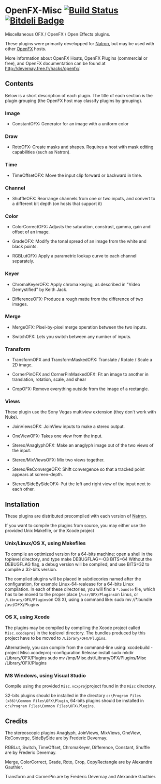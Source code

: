 OpenFX-Misc [![Build Status](https://api.travis-ci.org/devernay/openfx-misc.png?branch=master)](https://travis-ci.org/devernay/openfx-misc) [![Bitdeli Badge](https://d2weczhvl823v0.cloudfront.net/devernay/openfx-misc/trend.png)](https://bitdeli.com/free "Bitdeli Badge")
===========

Miscellaneous OFX / OpenFX / Open Effects plugins.

These plugins were primarily developped for
[Natron](http://natron.inria.fr), but may be used with other
[OpenFX](http://openeffects.org) hosts.

More information about OpenFX Hosts, OpenFX Plugins (commercial or
free), and OpenFX documentation can be found at
<http://devernay.free.fr/hacks/openfx/>.

Contents
--------

Below is a short description of each plugin. The title of each section
is the plugin grouping (the OpenFX host may classify plugins by
grouping).

### Image

* ConstantOFX: Generator for an image with a uniform color

### Draw

* RotoOFX: Create masks and shapes. Requires a host with mask editing
  capabilities (such as Natron).

### Time

* TimeOffsetOFX: Move the input clip forward or backward in time.  

### Channel

* ShuffleOFX: Rearrange channels from one or two inputs, and convert
  to a different bit depth (on hosts that support it)

### Color

* ColorCorrectOFX: Adjusts the saturation, constrast, gamma, gain and offset of an image.  

* GradeOFX: Modify the tonal spread of an image from the white and black points.  

* RGBLutOFX: Apply a parametric lookup curve to each channel  
  separately.  
   
### Keyer

* ChromaKeyerOFX: Apply chroma keying, as described in "Video Demystified" by Keith Jack.  

* DifferenceOFX: Produce a rough matte from the difference of two
  images.
  
### Merge

* MergeOFX: Pixel-by-pixel merge operation between the two inputs.

* SwitchOFX: Lets you switch between any number of inputs.

### Transform

* TransformOFX and TransformMaskedOFX: Translate / Rotate / Scale a 2D
  image.

* CornerPinOFX and CornerPinMaskedOFX: Fit an image to another in
  translation, rotation, scale, and shear

* CropOFX: Remove everything outside from the image of a rectangle.

### Views

These plugin use the Sony Vegas multiview extension (they don't work
with Nuke).

* JoinViewsOFX: JoinView inputs to make a stereo output.

* OneViewOFX: Takes one view from the input.

* Stereo/AnaglyphOFX: Make an anaglyph image out of the two views of the input.

* Stereo/MixViewsOFX: Mix two views together. 

* Stereo/ReConvergeOFX: Shift convergence so that a tracked point
  appears at screen-depth.

* Stereo/SideBySideOFX: Put the left and right view of the input next
  to each other.

Installation
------------

These plugins are distributed precompiled with each version of
[Natron](http://natron.inria.fr).

If you want to compile the plugins from source, you may either use the
provided Unix Makefile, or the Xcode project

### Unix/Linux/OS X, using Makefiles

To compile an optimized version for a 64-bits machine: open a shell in
the toplevel directory, and type
	make DEBUGFLAG=-O3 BITS=64
Without the DEBUGFLAG flag, a debug version will be compiled, and use
BITS=32 to compile a 32-bits version.

The compiled plugins will be placed in subdiecories named after the
configuration, for example Linux-64-realease for a 64-bits Linux
compilation. In each of these directories, you will find a `*.bundle`
file, which has to be moved to the proper place (`/usr/OFX/Plugins`on
Linus, or `/Library/OFX/Plugins`on OS X), using a command like:
	sudo mv */*/*.bundle /usr/OFX/Plugins

### OS X, using Xcode

The plugins may be compiled by compiling the Xcode project called
`Misc.xcodeproj` in the toplevel directory. The bundles produced by
this project have to be moved to `/Library/OFX/Plugins`.

Alternatively, you can compile from the command-line using:
	xcodebuild -project Misc.xcodeproj -configuration Release install
	sudo mkdir /Library/OFX/Plugins
	sudo mv /tmp/Misc.dst/Library/OFX/Plugins/Misc /Library/OFX/Plugins

### MS Windows, using Visual Studio

Compile using the provided `Misc.vcxproj`project found in the `Misc`
directory.

32-bits plugins should be installed in the directory `c:\Program Files
(x86)\Common Files\OFX\Plugin`, 64-bits plugins should be installed in
`c:\Program Files\Common Files\OFX\Plugins`.

Credits
-------

The stereoscopic plugins Anaglyph, JoinViews, MixViews, OneView,
ReConverge, SideBySide are by Frederic Devernay.

RGBLut, Switch, TimeOffset, ChromaKeyer, Difference, Constant, Shuffle
are by Frederic Devernay.

Merge, ColorCorrect, Grade, Roto, Crop, CopyRectangle  are by
Alexandre Gauthier.

Transform and CornerPin are by Frederic Devernay and Alexandre Gauthier.
